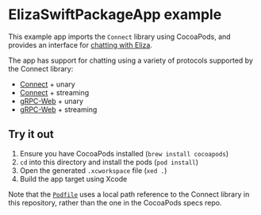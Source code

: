 # ElizaSwiftPackageApp example

This example app imports the `Connect` library using CocoaPods,
and provides an interface for
[chatting with Eliza](https://buf.build/bufbuild/eliza).

The app has support for chatting using a variety of protocols supported by
the Connect library:

- [Connect](https://connect.build) + unary
- [Connect](https://connect.build) + streaming
- [gRPC-Web](https://grpc.io) + unary
- [gRPC-Web](https://grpc.io) + streaming

## Try it out

1. Ensure you have CocoaPods installed (`brew install cocoapods`)
2. `cd` into this directory and install the pods (`pod install`)
3. Open the generated `.xcworkspace` file (`xed .`)
4. Build the app target using Xcode

Note that the [`Podfile`](./Podfile) uses a local path reference to the
Connect library in this repository, rather than the one in the CocoaPods
specs repo.
